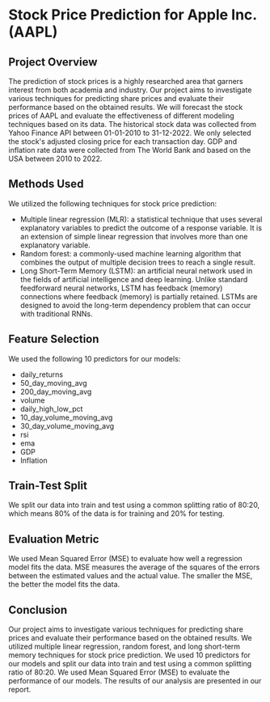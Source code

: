 # Stock Price Prediction for Apple Inc. (AAPL)

## Project Overview
The prediction of stock prices is a highly researched area that garners interest from both academia and industry. Our project aims to investigate various techniques for predicting share prices and evaluate their performance based on the obtained results. We will forecast the stock prices of AAPL and evaluate the effectiveness of different modeling techniques based on its data. The historical stock data was collected from Yahoo Finance API between 01-01-2010 to 31-12-2022. We only selected the stock's adjusted closing price for each transaction day. GDP and inflation rate data were collected from The World Bank and based on the USA between 2010 to 2022.

## Methods Used
We utilized the following techniques for stock price prediction:
- Multiple linear regression (MLR): a statistical technique that uses several explanatory variables to predict the outcome of a response variable. It is an extension of simple linear regression that involves more than one explanatory variable.
- Random forest: a commonly-used machine learning algorithm that combines the output of multiple decision trees to reach a single result.
- Long Short-Term Memory (LSTM): an artificial neural network used in the fields of artificial intelligence and deep learning. Unlike standard feedforward neural networks, LSTM has feedback (memory) connections where feedback (memory) is partially retained. LSTMs are designed to avoid the long-term dependency problem that can occur with traditional RNNs.

## Feature Selection
We used the following 10 predictors for our models:
- daily_returns
- 50_day_moving_avg
- 200_day_moving_avg
- volume
- daily_high_low_pct
- 10_day_volume_moving_avg
- 30_day_volume_moving_avg
- rsi
- ema
- GDP
- Inflation

## Train-Test Split
We split our data into train and test using a common splitting ratio of 80:20, which means 80% of the data is for training and 20% for testing.

## Evaluation Metric
We used Mean Squared Error (MSE) to evaluate how well a regression model fits the data. MSE measures the average of the squares of the errors between the estimated values and the actual value. The smaller the MSE, the better the model fits the data.

## Conclusion
Our project aims to investigate various techniques for predicting share prices and evaluate their performance based on the obtained results. We utilized multiple linear regression, random forest, and long short-term memory techniques for stock price prediction. We used 10 predictors for our models and split our data into train and test using a common splitting ratio of 80:20. We used Mean Squared Error (MSE) to evaluate the performance of our models. The results of our analysis are presented in our report.
